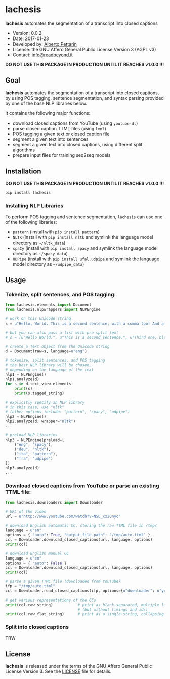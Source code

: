 # lachesis

**lachesis** automates the segmentation of a transcript into closed captions

* Version: 0.0.2
* Date: 2017-01-23
* Developed by: [Alberto Pettarin](http://www.albertopettarin.it/)
* License: the GNU Affero General Public License Version 3 (AGPL v3)
* Contact: [info@readbeyond.it](mailto:info@readbeyond.it)

**DO NOT USE THIS PACKAGE IN PRODUCTION UNTIL IT REACHES v1.0.0 !!!**


## Goal

**lachesis** automates the segmentation of a transcript into closed captions,
by using POS tagging, sentence segmentation, and syntax parsing
provided by one of the base NLP libraries below.

It contains the following major functions:

* download closed captions from YouTube (using ``youtube-dl``)
* parse closed caption TTML files (using ``lxml``)
* POS tagging a given text or closed caption file
* segment a given text into sentences
* segment a given text into closed captions, using different split algorithms
* prepare input files for training seq2seq models


## Installation

**DO NOT USE THIS PACKAGE IN PRODUCTION UNTIL IT REACHES v1.0.0 !!!**

```bash
pip install lachesis
```


### Installing NLP Libraries

To perform POS tagging and sentence segmentation, ``lachesis`` can use
one of the following libraries:

* ``pattern`` (install with ``pip install pattern``)
* ``NLTK`` (install with ``pip install nltk`` and symlink the language model directory as ``~/nltk_data``)
* ``spaCy`` (install with ``pip install spacy`` and symlink the language model directory as ``~/spacy_data``)
* ``UDPipe`` (install with ``pip install ufal.udpipe`` and symlink the language model directory as ``~/udpipe_data``)


## Usage

### Tokenize, split sentences, and POS tagging:

```python
from lachesis.elements import Document
from lachesis.nlpwrappers import NLPEngine

# work on this Unicode string
s = u"Hello, World. This is a second sentence, with a comma too! And a third sentence."

# but you can also pass a list with pre-split text
# s = [u"Hello World.", u"This is a second sentence.", u"Third one, bla bla"]

# create a Text object from the Unicode string
d = Document(raw=s, language=u"eng")

# tokenize, split sentences, and POS tagging
# the best NLP library will be chosen,
# depending on the language of the text
nlp1 = NLPEngine()
nlp1.analyze(d)
for s in d.text_view.elements:
    print(s)
    print(s.tagged_string)

# explicitly specify an NLP library
# in this case, use "nltk"
# (other options include: "pattern", "spacy", "udpipe")
nlp2 = NLPEngine()
nlp2.analyze(d, wrapper="nltk")
...

# preload NLP libraries
nlp3 = NLPEngine(preload=[
    ("eng", "spacy"),
    ("deu", "nltk"),
    ("ita", "pattern"),
    ("fra", "udpipe")
])
nlp3.analyze(d)
...
```

### Download closed captions from YouTube or parse an existing TTML file:

```python
from lachesis.downloaders import Downloader

# URL of the video
url = u"http://www.youtube.com/watch?v=NSL_xx2Qnyc"

# download English automatic CC, storing the raw TTML file in /tmp/
language = u"en"
options = { "auto": True, "output_file_path": "/tmp/auto.ttml" }
ccl = Downloader.download_closed_captions(url, language, options)
print(ccl)

# download English manual CC
language = u"en"
options = { "auto": False }
ccl = Downloader.download_closed_captions(url, language, options)
print(ccl)

# parse a given TTML file (downloaded from YouTube)
ifp = "/tmp/auto.ttml"
ccl = Downloader.read_closed_captions(ifp, options={u"downloader": u"youtube"})

# get various representations of the CCs
print(ccl.raw_string)           # print as blank-separated, multiple line, SRT-like string
                                # (but without timings and ids)
print(ccl.raw_flat_string)      # print as a single string, collapsing CCs and lines
```

### Split into closed captions

TBW


## License

**lachesis** is released under the terms of the
GNU Affero General Public License Version 3.
See the [LICENSE](LICENSE) file for details.

